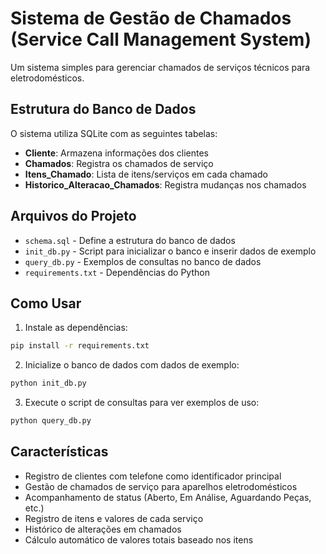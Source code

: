 # Sistema de Gestão de Chamados (Service Call Management System)

Um sistema simples para gerenciar chamados de serviços técnicos para eletrodomésticos.

## Estrutura do Banco de Dados

O sistema utiliza SQLite com as seguintes tabelas:

- **Cliente**: Armazena informações dos clientes
- **Chamados**: Registra os chamados de serviço
- **Itens_Chamado**: Lista de itens/serviços em cada chamado
- **Historico_Alteracao_Chamados**: Registra mudanças nos chamados

## Arquivos do Projeto

- `schema.sql` - Define a estrutura do banco de dados
- `init_db.py` - Script para inicializar o banco e inserir dados de exemplo
- `query_db.py` - Exemplos de consultas no banco de dados
- `requirements.txt` - Dependências do Python

## Como Usar

1. Instale as dependências:

```bash
pip install -r requirements.txt
```

2. Inicialize o banco de dados com dados de exemplo:

```bash
python init_db.py
```

3. Execute o script de consultas para ver exemplos de uso:

```bash
python query_db.py
```

## Características

- Registro de clientes com telefone como identificador principal
- Gestão de chamados de serviço para aparelhos eletrodomésticos
- Acompanhamento de status (Aberto, Em Análise, Aguardando Peças, etc.)
- Registro de itens e valores de cada serviço
- Histórico de alterações em chamados
- Cálculo automático de valores totais baseado nos itens 